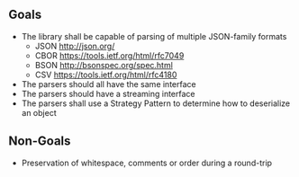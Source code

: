 ## Goals

* The library shall be capable of parsing of multiple JSON-family formats
  * JSON  http://json.org/
  * CBOR  https://tools.ietf.org/html/rfc7049
  * BSON  http://bsonspec.org/spec.html
  * CSV   https://tools.ietf.org/html/rfc4180
* The parsers should all have the same interface
* The parsers should have a streaming interface
* The parsers shall use a Strategy Pattern to determine how to deserialize an object

## Non-Goals

* Preservation of whitespace, comments or order during a round-trip 
